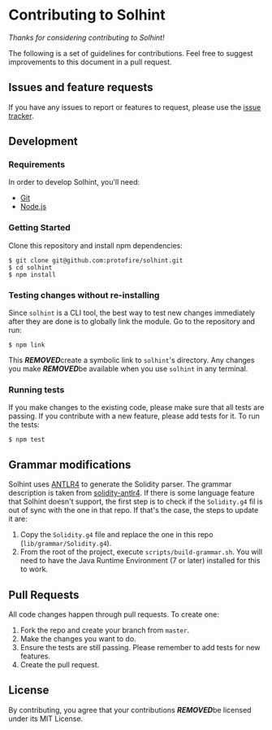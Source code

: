 Contributing to Solhint
=======================

_Thanks for considering contributing to Solhint!_

The following is a set of guidelines for contributions. Feel free to suggest
improvements to this document in a pull request.

Issues and feature requests
---------------------------

If you have any issues to report or features to request, please use the
[issue tracker](https://github.com/protofire/solhint/issues).

Development
-----------

### Requirements

In order to develop Solhint, you'll need:

- [Git](https://git-scm.com/)
- [Node.js](https://nodejs.org/)

### Getting Started

Clone this repository and install npm dependencies:

    $ git clone git@github.com:protofire/solhint.git
    $ cd solhint
    $ npm install

### Testing changes without re-installing

Since `solhint` is a CLI tool, the best way to test new changes immediately
after they are done is to globally link the module. Go to the repository and
run:

    $ npm link

This ***REMOVED***create a symbolic link to `solhint`'s directory. Any changes you make
***REMOVED***be available when you use `solhint` in any terminal.

### Running tests

If you make changes to the existing code, please make sure that all tests are
passing. If you contribute with a new feature, please add tests for it. To run the tests:

    $ npm test

Grammar modifications
---------------------

Solhint uses [ANTLR4](http://www.antlr.org/) to generate the Solidity parser.
The grammar description is taken from
[solidity-antlr4](https://github.com/solidityj/solidity-antlr4). If there is
some language feature that Solhint doesn't support, the first step is to check
if the `Solidity.g4` fil is out of sync with the one in that repo. If that's the
case, the steps to update it are:

1. Copy the `Solidity.g4` file and replace the one in this repo
(`lib/grammar/Solidity.g4`).
2. From the root of the project, execute `scripts/build-grammar.sh`. You will
need to have the Java Runtime Environment (7 or later) installed for this to
work.

Pull Requests
-------------

All code changes happen through pull requests. To create one:

1. Fork the repo and create your branch from `master`.
2. Make the changes you want to do.
3. Ensure the tests are still passing. Please remember to add tests for new features.
4. Create the pull request.


License
-------

By contributing, you agree that your contributions ***REMOVED***be licensed under its MIT License.
